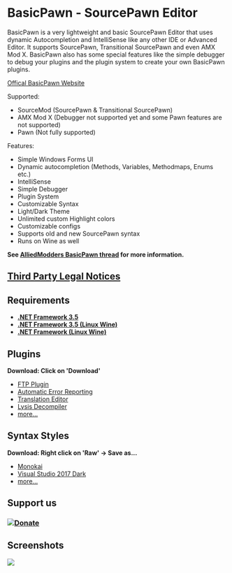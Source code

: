 # BasicPawn - SourcePawn Editor
BasicPawn is a very lightweight and basic SourcePawn Editor that uses dynamic Autocompletion and IntelliSense like any other IDE or Advanced Editor. It supports SourcePawn, Transitional SourcePawn and even AMX Mod X.
BasicPawn also has some special features like the simple debugger to debug your plugins and the plugin system to create your own BasicPawn plugins.

[Offical BasicPawn Website](https://getbasicpawn.spdns.org/)

Supported:
- SourceMod (SourcePawn & Transitional SourcePawn)
- AMX Mod X (Debugger not supported yet and some Pawn features are not supported)
- Pawn (Not fully supported)

Features:
- Simple Windows Forms UI
- Dynamic autocompletion (Methods, Variables, Methodmaps, Enums etc.)
- IntelliSense
- Simple Debugger
- Plugin System
- Customizable Syntax
- Light/Dark Theme
- Unlimited custom Highlight colors
- Customizable configs
- Supports old and new SourcePawn syntax
- Runs on Wine as well

**See [AlliedModders BasicPawn thread](https://forums.alliedmods.net/showthread.php?t=289127) for more information.**

## [Third Party Legal Notices](Third%20Party%20Legal%20Notices.txt)

## Requirements
 - [**.NET Framework 3.5**](https://www.microsoft.com/net/download/dotnet-framework/net35-sp1)
 - [**.NET Framework 3.5 (Linux Wine)**](https://appdb.winehq.org/objectManager.php?sClass=version&iId=10166)
 - [**.NET Framework (Linux Wine)**](https://appdb.winehq.org/objectManager.php?sClass=application&iId=2586)

## Plugins
**Download: Click on 'Download'**
 - [FTP Plugin](Plugin%20Releases/BasicPawnPluginFTP)
 - [Automatic Error Reporting](Plugin%20Releases/BasicPawnPluginAutoErrorReport)
 - [Translation Editor](Plugin%20Releases/BasicPawnPluginTranslationEditor)
 - [Lysis Decompiler](Plugin%20Releases/BasicPawnPluginLysisDecompiler)
 - [more...](Plugin%20Releases)

## Syntax Styles
**Download: Right click on 'Raw' -> Save as...**
 - [Monokai](Custom%20Syntax%20Styles/Monokai.xml)
 - [Visual Studio 2017 Dark](Custom%20Syntax%20Styles/VisualStudio2017_Dark.xml)
 - [more...](Custom%20Syntax%20Styles)

## Support us
### [![Donate](https://i.imgur.com/jnnHW0C.jpg)](https://www.paypal.com/cgi-bin/webscr?cmd=_s-xclick&hosted_button_id=5ZBGDRQ7T5M6G&source=url)

## Screenshots
![](https://i.imgur.com/wWrKGTl.png)
